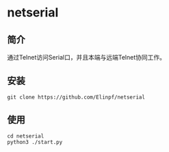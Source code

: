 # netserial

## 简介
通过Telnet访问Serial口，并且本端与远端Telnet协同工作。

## 安装

```
git clone https://github.com/Elinpf/netserial
```

## 使用

```
cd netserial
python3 ./start.py
```

